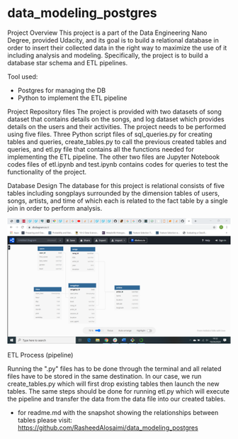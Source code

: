 # data_modeling_postgres
Project Overview
This project is a part of the Data Engineering Nano Degree, provided Udacity, and its goal is to build a relational database in order to insert their collected data in the right way to maximize the use of it including analysis and modeling. Specifically, the project is to build a database star schema and ETL pipelines.

Tool used:
-	Postgres for managing the DB
-	Python to implement the ETL pipeline 

Project Repository files
The project is provided with two datasets of song dataset that contains details on the songs, and log dataset which provides details on the users and their activities. The project needs to be performed using five files. Three Python script files of sql_queries.py for creating tables and queries, create_tables.py to call the previous created tables and queries, and etl.py file that contains all the functions needed for implementing the ETL pipeline. The other two files are Jupyter Notebook codes files of etl.ipynb and test.ipynb contains codes for queries to test the functionality of the project. 

Database Design
The database for this project is relational consists of five tables including songplays surrounded by the dimension tables of users, songs, artists, and time of which each is related to the fact table by a single join in order to perform analysis. 

![Screenshot](Screenshot%20(1340).png)

ETL Process (pipeline)

Running the ".py" files has to be done through the terminal and all related files have to be stored in the same destination. In our case, we run create_tables.py which will first drop existing tables then launch the new tables. The same steps should be done for running etl.py which will execute the pipeline and transfer the data from the data file into our created tables.


- for readme.md with the snapshot showing the relationships between tables please visit:
https://github.com/RasheedAlosaimi/data_modeling_postgres